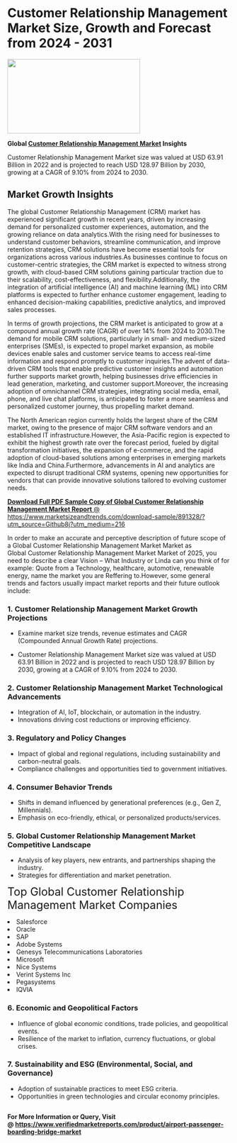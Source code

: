 <H1>Customer Relationship Management Market Size, Growth and Forecast from 2024 - 2031</H1><img class="aligncenter size-medium wp-image-584254" src="https://thirdeyenews.in/wp-content/uploads/2024/09/Global-Market-Research-300x168.jpeg" alt="" width="300" height="168" /><p><strong>Global&nbsp;<a href="https://www.marketsizeandtrends.com/download-sample/891328/?utm_source=Github8j?utm_medium=216">Customer Relationship Management Market</a> Insights</strong></p><p>Customer Relationship Management Market size was valued at USD 63.91 Billion in 2022 and is projected to reach USD 128.97 Billion by 2030, growing at a CAGR of 9.10% from 2024 to 2030.</p><p><h2>Market Growth Insights</h2> <p>The global Customer Relationship Management (CRM) market has experienced significant growth in recent years, driven by increasing demand for personalized customer experiences, automation, and the growing reliance on data analytics.With the rising need for businesses to understand customer behaviors, streamline communication, and improve retention strategies, CRM solutions have become essential tools for organizations across various industries.As businesses continue to focus on customer-centric strategies, the CRM market is expected to witness strong growth, with cloud-based CRM solutions gaining particular traction due to their scalability, cost-effectiveness, and flexibility.Additionally, the integration of artificial intelligence (AI) and machine learning (ML) into CRM platforms is expected to further enhance customer engagement, leading to enhanced decision-making capabilities, predictive analytics, and improved sales processes.</p> <p><a href="#"></a></p> <p>In terms of growth projections, the CRM market is anticipated to grow at a compound annual growth rate (CAGR) of over 14% from 2024 to 2030.The demand for mobile CRM solutions, particularly in small- and medium-sized enterprises (SMEs), is expected to propel market expansion, as mobile devices enable sales and customer service teams to access real-time information and respond promptly to customer inquiries.The advent of data-driven CRM tools that enable predictive customer insights and automation further supports market growth, helping businesses drive efficiencies in lead generation, marketing, and customer support.Moreover, the increasing adoption of omnichannel CRM strategies, integrating social media, email, phone, and live chat platforms, is anticipated to foster a more seamless and personalized customer journey, thus propelling market demand.</p> <p>The North American region currently holds the largest share of the CRM market, owing to the presence of major CRM software vendors and an established IT infrastructure.However, the Asia-Pacific region is expected to exhibit the highest growth rate over the forecast period, fueled by digital transformation initiatives, the expansion of e-commerce, and the rapid adoption of cloud-based solutions among enterprises in emerging markets like India and China.Furthermore, advancements in AI and analytics are expected to disrupt traditional CRM systems, opening new opportunities for vendors that can provide innovative solutions tailored to evolving customer needs.</p> <p><a href="#"></p><p><span class=""><strong>Download Full PDF Sample Copy of Global Customer Relationship Management Market Report</strong> @ <a href="https://www.marketsizeandtrends.com/download-sample/891328/?utm_source=Github8j?utm_medium=216" target="_blank">https://www.marketsizeandtrends.com/download-sample/891328/?utm_source=Github8j?utm_medium=216</a></span></p><p>In order to make an accurate and perceptive description of future scope of a Global&nbsp;Customer Relationship Management Market Market as Global&nbsp;Customer Relationship Management Market Market of 2025, you need to describe a clear Vision &ndash; What Industry or Linda can you think of for example: Quote from a Technology, healthcare, automotive, renewable energy, name the market you are Reffering to.However, some general trends and factors usually impact market reports and their future outlook include:</p><h3>1.&nbsp;<strong>Customer Relationship Management Market Growth Projections</strong></h3><ul><li>Examine market size trends, revenue estimates and CAGR (Compounded Annual Growth Rate) projections.</li><li><p>Customer Relationship Management Market size was valued at USD 63.91 Billion in 2022 and is projected to reach USD 128.97 Billion by 2030, growing at a CAGR of 9.10% from 2024 to 2030.</p></li></ul><h3>2.&nbsp;<strong>Customer Relationship Management Market Technological Advancements</strong></h3><ul><li>Integration of AI, IoT, blockchain, or automation in the industry.</li><li>Innovations driving cost reductions or improving efficiency.</li></ul><h3>3.&nbsp;<strong>Regulatory and Policy Changes</strong></h3><ul><li>Impact of global and regional regulations, including sustainability and carbon-neutral goals.</li><li>Compliance challenges and opportunities tied to government initiatives.</li></ul><h3>4.&nbsp;<strong>Consumer Behavior Trends</strong></h3><ul><li>Shifts in demand influenced by generational preferences (e.g., Gen Z, Millennials).</li><li>Emphasis on eco-friendly, ethical, or personalized products/services.</li></ul><h3>5.&nbsp;<strong>Global Customer Relationship Management Market Competitive Landscape</strong></h3><ul><li>Analysis of key players, new entrants, and partnerships shaping the industry.</li><li>Strategies for differentiation and market penetration.</li></ul><p data-pm-slice="1 1 []"><span style="color: inherit; font-family: inherit; font-size: 25px;">Top Global Customer Relationship Management Market Companies</span></p><div class="" data-test-id=""><p><li>Salesforce</li><li> Oracle</li><li> SAP</li><li> Adobe Systems</li><li> Genesys Telecommunications Laboratories</li><li> Microsoft</li><li> Nice Systems</li><li> Verint Systems Inc</li><li> Pegasystems</li><li> IQVIA</li></p></div><h3>6.&nbsp;<strong>Economic and Geopolitical Factors</strong></h3><ul><li>Influence of global economic conditions, trade policies, and geopolitical events.</li><li>Resilience of the market to inflation, currency fluctuations, or global crises.</li></ul><h3>7.&nbsp;<strong>Sustainability and ESG (Environmental, Social, and Governance)</strong></h3><ul><li>Adoption of sustainable practices to meet ESG criteria.</li><li>Opportunities in green technologies and circular economy principles.</li></ul><h2><strong style="font-size: 14px;">For More Information or Query, Visit @&nbsp;</strong><a style="background-color: #ffffff; font-size: 14px;" href="https://www.marketsizeandtrends.com/report/customer-relationship-management-market-/" target="_blank">https://www.verifiedmarketreports.com/product/airport-passenger-boarding-bridge-market</a></h2>